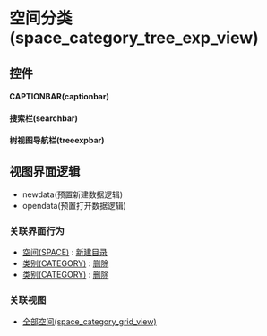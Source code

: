 # 空间分类(space_category_tree_exp_view)  <!-- {docsify-ignore-all} -->


<el-skeleton style="width:60%">
	<template #template>
		<div style="padding-bottom: 5px;display: flex;">
			<div style="display: flex;align-items: center;justify-content: space-between;flex-direction: column;">
				<el-tooltip content="页面标题">
					<el-skeleton-item variant="text" style="width:180px;height:40px;"></el-skeleton-item>
				</el-tooltip>
				<el-tooltip content="树视图">
					<el-skeleton-item variant="text" style="margin-top: 10px;width:180px;height:300px;"></el-skeleton-item>
				</el-tooltip>
			</div>
			<el-tooltip content="导航区域">
				<el-skeleton-item variant="p" style="margin-left: 10px;height:350px"></el-skeleton-item>
			</el-tooltip>
		</div>
	</template>
</el-skeleton>


## 控件
#### CAPTIONBAR(captionbar)

#### 搜索栏(searchbar)

#### 树视图导航栏(treeexpbar)


## 视图界面逻辑
  * newdata(预置新建数据逻辑)
  * opendata(预置打开数据逻辑)


### 关联界面行为
  * [空间(SPACE)](module/Wiki/space) : [新建目录](module/Wiki/space#界面行为)
  * [类别(CATEGORY)](module/Base/category) : [删除](module/Base/category#界面行为)
  * [类别(CATEGORY)](module/Base/category) : [删除](module/Base/category#界面行为)

### 关联视图
  * [全部空间(space_category_grid_view)](app/view/space_category_grid_view)

<script>
 const { createApp } = Vue
  createApp({
    data() {
      return {

      }
    }
  }).use(ElementPlus).mount('#app')
</script>